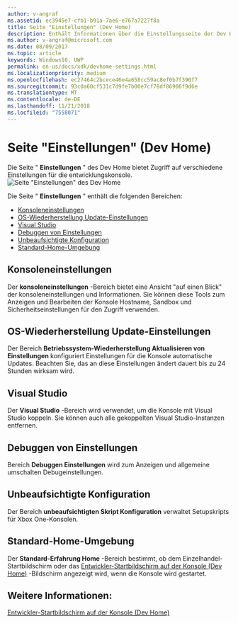 ```yaml
---
author: v-angraf
ms.assetid: ec3945e7-cfb1-b91a-7ae6-e767a7227f8a
title: Seite "Einstellungen" (Dev Home)
description: Enthält Informationen über die Einstellungsseite der Dev Home-app für Xbox One.
ms.author: v-angraf@microsoft.com
ms.date: 08/09/2017
ms.topic: article
keywords: Windows10, UWP
permalink: en-us/docs/xdk/devhome-settings.html
ms.localizationpriority: medium
ms.openlocfilehash: ec27464c2bcece46e4a658cc59ac8ef0b7f390f7
ms.sourcegitcommit: 93c0a60cf531c7d9fe7b00e7cf78df86906f9d6e
ms.translationtype: MT
ms.contentlocale: de-DE
ms.lasthandoff: 11/21/2018
ms.locfileid: "7558071"
---
```

# <a name="settings-page-dev-home"></a>Seite "Einstellungen" (Dev Home)
   
  
Die Seite " **Einstellungen** " des Dev Home bietet Zugriff auf verschiedene Einstellungen für die entwicklungskonsole.   
 ![Seite "Einstellungen" des Dev Home](images/devhome_settings.png)   
  
Die Seite " **Einstellungen** " enthält die folgenden Bereichen:   
 
   *  [Konsoleneinstellungen](#ID4EEB)  
   *  [OS-Wiederherstellung Update-Einstellungen](#ID4EOB)  
   *  [Visual Studio](#ID4EYB)  
   *  [Debuggen von Einstellungen](#ID4ECC)  
   *  [Unbeaufsichtigte Konfiguration](#ID4EMC)  
   *  [Standard-Home-Umgebung](#ID4E3C)  

 
<a id="ID4EEB"></a>

   

## <a name="console-settings"></a>Konsoleneinstellungen  
   
  
Der **konsoleneinstellungen** -Bereich bietet eine Ansicht "auf einen Blick" der konsoleneinstellungen und Informationen. Sie können diese Tools zum Anzeigen und Bearbeiten der Konsole Hostname, Sandbox und Sicherheitseinstellungen für den Zugriff verwenden.   
  
<a id="ID4EOB"></a>

   

## <a name="os-recovery-update-settings"></a>OS-Wiederherstellung Update-Einstellungen  
   
  
Der Bereich **Betriebssystem-Wiederherstellung Aktualisieren von Einstellungen** konfiguriert Einstellungen für die Konsole automatische Updates. Beachten Sie, das an diese Einstellungen ändert dauert bis zu 24 Stunden wirksam wird.   
  
<a id="ID4EYB"></a>

   

## <a name="visual-studio"></a>Visual Studio  
   
  
Der **Visual Studio** -Bereich wird verwendet, um die Konsole mit Visual Studio koppeln. Sie können auch alle gekoppelten Visual Studio-Instanzen entfernen.   
  
<a id="ID4ECC"></a>

   

## <a name="debug-settings"></a>Debuggen von Einstellungen  
   
  
Bereich **Debuggen Einstellungen** wird zum Anzeigen und allgemeine umschalten Debugeinstellungen.   
  
<a id="ID4EMC"></a>

   

## <a name="unattended-script-configuration"></a>Unbeaufsichtigte Konfiguration  
   
  
Der Bereich **unbeaufsichtigten Skript Konfiguration** verwaltet Setupskripts für Xbox One-Konsolen.   
  
<a id="ID4E3C"></a>

   

## <a name="default-home-experience"></a>Standard-Home-Umgebung  
   
  
Der **Standard-Erfahrung Home** -Bereich bestimmt, ob dem Einzelhandel-Startbildschirm oder das [Entwickler-Startbildschirm auf der Konsole (Dev Home)](dev-home.md) -Bildschirm angezeigt wird, wenn die Konsole wird gestartet.   
  
<a id="ID4EJD"></a>

   

## <a name="see-also"></a>Weitere Informationen:  
 [Entwickler-Startbildschirm auf der Konsole (Dev Home)](dev-home.md)

  